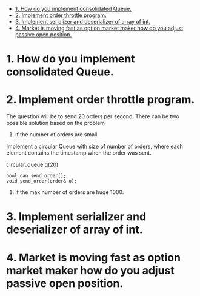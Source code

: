 - [1. How do you implement consolidated Queue.](#1-how-do-you-implement-consolidated-queue)
- [2. Implement order throttle program.](#2-implement-order-throttle-program)
- [3. Implement serializer and deserializer of array of int.](#3-implement-serializer-and-deserializer-of-array-of-int)
- [4. Market is moving fast as option market maker how do you adjust passive open position.](#4-market-is-moving-fast-as-option-market-maker-how-do-you-adjust-passive-open-position)



# 1. How do you implement consolidated Queue.


# 2. Implement order throttle program. 
The question will be to send 20 orders per second.
There can be two possible solution based on the problem 
1. if the number of orders are small. 

Implement a circular Queue with size of number of orders, where each element contains the timestamp when the order was sent.

circular_queue<int> q(20)

```
bool can_send_order();
void send_order(order& o);
```

1. if the max number of orders are huge 1000. 

# 3. Implement serializer and deserializer of array of int.


# 4. Market is moving fast as option market maker how do you adjust passive open position.



